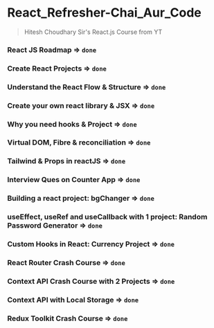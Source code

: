# React_Refresher-Chai_Aur_Code

> Hitesh Choudhary Sir's React.js Course from YT

### React JS Roadmap => `done` 

### Create React Projects => `done`

### Understand the React Flow & Structure => `done`

### Create your own react library & JSX => `done`

### Why you need hooks & Project => `done`

### Virtual DOM, Fibre & reconciliation => `done`

### Tailwind & Props in reactJS => `done`

### Interview Ques on Counter App => `done`

### Building a react project: bgChanger => `done`

### useEffect, useRef and useCallback with 1 project: Random Password Generator => `done`

### Custom Hooks in React: Currency Project => `done`

### React Router Crash Course => `done`

### Context API Crash Course with 2 Projects => `done`

### Context API with Local Storage => `done`

### Redux Toolkit Crash Course => `done`
